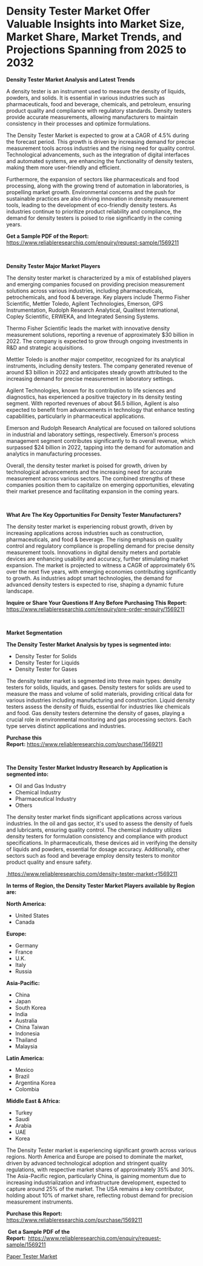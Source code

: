 <p><h1>Density Tester Market Offer Valuable Insights into Market Size, Market Share, Market Trends, and Projections Spanning from 2025 to 2032</h1></p><p><strong>Density Tester Market Analysis and Latest Trends</strong></p>
<p><p>A density tester is an instrument used to measure the density of liquids, powders, and solids. It is essential in various industries such as pharmaceuticals, food and beverage, chemicals, and petroleum, ensuring product quality and compliance with regulatory standards. Density testers provide accurate measurements, allowing manufacturers to maintain consistency in their processes and optimize formulations.</p><p>The Density Tester Market is expected to grow at a CAGR of 4.5% during the forecast period. This growth is driven by increasing demand for precise measurement tools across industries and the rising need for quality control. Technological advancements, such as the integration of digital interfaces and automated systems, are enhancing the functionality of density testers, making them more user-friendly and efficient. </p><p>Furthermore, the expansion of sectors like pharmaceuticals and food processing, along with the growing trend of automation in laboratories, is propelling market growth. Environmental concerns and the push for sustainable practices are also driving innovation in density measurement tools, leading to the development of eco-friendly density testers. As industries continue to prioritize product reliability and compliance, the demand for density testers is poised to rise significantly in the coming years.</p></p>
<p><strong>Get a Sample PDF of the Report:&nbsp;</strong> <a href="https://www.reliableresearchiq.com/enquiry/request-sample/1569211?utm_campaign=1876&utm_medium=2&utm_source=Github&utm_content=ia&utm_term=18022025&utm_id=density-tester">https://www.reliableresearchiq.com/enquiry/request-sample/1569211</a></p>
<p>&nbsp;</p>
<p><strong>Density Tester Major Market Players</strong></p>
<p><p>The density tester market is characterized by a mix of established players and emerging companies focused on providing precision measurement solutions across various industries, including pharmaceuticals, petrochemicals, and food & beverage. Key players include Thermo Fisher Scientific, Mettler Toledo, Agilent Technologies, Emerson, GPS Instrumentation, Rudolph Research Analytical, Qualitest International, Copley Scientific, ERWEKA, and Integrated Sensing Systems.</p><p>Thermo Fisher Scientific leads the market with innovative density measurement solutions, reporting a revenue of approximately $30 billion in 2022. The company is expected to grow through ongoing investments in R&D and strategic acquisitions.</p><p>Mettler Toledo is another major competitor, recognized for its analytical instruments, including density testers. The company generated revenue of around $3 billion in 2022 and anticipates steady growth attributed to the increasing demand for precise measurement in laboratory settings.</p><p>Agilent Technologies, known for its contribution to life sciences and diagnostics, has experienced a positive trajectory in its density testing segment. With reported revenues of about $6.5 billion, Agilent is also expected to benefit from advancements in technology that enhance testing capabilities, particularly in pharmaceutical applications.</p><p>Emerson and Rudolph Research Analytical are focused on tailored solutions in industrial and laboratory settings, respectively. Emerson's process management segment contributes significantly to its overall revenue, which surpassed $24 billion in 2022, tapping into the demand for automation and analytics in manufacturing processes.</p><p>Overall, the density tester market is poised for growth, driven by technological advancements and the increasing need for accurate measurement across various sectors. The combined strengths of these companies position them to capitalize on emerging opportunities, elevating their market presence and facilitating expansion in the coming years.</p></p>
<p>&nbsp;</p>
<p><strong>What Are The Key Opportunities For Density Tester Manufacturers?</strong></p>
<p><p>The density tester market is experiencing robust growth, driven by increasing applications across industries such as construction, pharmaceuticals, and food & beverage. The rising emphasis on quality control and regulatory compliance is propelling demand for precise density measurement tools. Innovations in digital density meters and portable devices are enhancing usability and accuracy, further stimulating market expansion. The market is projected to witness a CAGR of approximately 6% over the next five years, with emerging economies contributing significantly to growth. As industries adopt smart technologies, the demand for advanced density testers is expected to rise, shaping a dynamic future landscape.</p></p>
<p><strong>Inquire or Share Your Questions If Any Before Purchasing This Report:</strong> <a href="https://www.reliableresearchiq.com/enquiry/pre-order-enquiry/1569211?utm_campaign=1876&utm_medium=2&utm_source=Github&utm_content=ia&utm_term=18022025&utm_id=density-tester">https://www.reliableresearchiq.com/enquiry/pre-order-enquiry/1569211</a></p>
<p>&nbsp;</p>
<p><strong>Market Segmentation</strong></p>
<p><strong>The Density Tester Market Analysis by types is segmented into:</strong></p>
<p><ul><li>Density Tester for Solids</li><li>Density Tester for Liquids</li><li>Density Tester for Gases</li></ul></p>
<p><p>The density tester market is segmented into three main types: density testers for solids, liquids, and gases. Density testers for solids are used to measure the mass and volume of solid materials, providing critical data for various industries including manufacturing and construction. Liquid density testers assess the density of fluids, essential for industries like chemicals and food. Gas density testers determine the density of gases, playing a crucial role in environmental monitoring and gas processing sectors. Each type serves distinct applications and industries.</p></p>
<p><strong>Purchase this Report:&nbsp;</strong><a href="https://www.reliableresearchiq.com/purchase/1569211?utm_campaign=1876&utm_medium=2&utm_source=Github&utm_content=ia&utm_term=18022025&utm_id=density-tester">https://www.reliableresearchiq.com/purchase/1569211</a></p>
<p>&nbsp;</p>
<p><strong>The Density Tester Market Industry Research by Application is segmented into:</strong></p>
<p><ul><li>Oil and Gas Industry</li><li>Chemical Industry</li><li>Pharmaceutical Industry</li><li>Others</li></ul></p>
<p><p>The density tester market finds significant applications across various industries. In the oil and gas sector, it's used to assess the density of fuels and lubricants, ensuring quality control. The chemical industry utilizes density testers for formulation consistency and compliance with product specifications. In pharmaceuticals, these devices aid in verifying the density of liquids and powders, essential for dosage accuracy. Additionally, other sectors such as food and beverage employ density testers to monitor product quality and ensure safety.</p></p>
<p><a href="https://www.reliableresearchiq.com/density-tester-market-r1569211?utm_campaign=1876&utm_medium=2&utm_source=Github&utm_content=ia&utm_term=18022025&utm_id=density-tester">&nbsp;https://www.reliableresearchiq.com/density-tester-market-r1569211</a></p>
<p><strong>In terms of Region, the Density Tester Market Players available by Region are:</strong></p>
<p>
    <p> <strong> North America: </strong>
        <ul>
            <li>United States</li>
            <li>Canada</li>
        </ul>
        </p> 
    <p> <strong> Europe: </strong>
        <ul>
            <li>Germany</li>
            <li>France</li>
            <li>U.K.</li>
            <li>Italy</li>
            <li>Russia</li>
        </ul>
        </p> 
    <p> <strong> Asia-Pacific: </strong>
        <ul>
            <li>China</li>
            <li>Japan</li>
            <li>South Korea</li>
            <li>India</li>
            <li>Australia</li>
            <li>China Taiwan</li>
            <li>Indonesia</li>
            <li>Thailand</li>
            <li>Malaysia</li>
        </ul>
        </p> 
    <p> <strong> Latin America: </strong>
        <ul>
            <li>Mexico</li>
            <li>Brazil</li>
            <li>Argentina Korea</li>
            <li>Colombia</li>
        </ul>
        </p> 
    <p> <strong> Middle East & Africa: </strong>
        <ul>
            <li>Turkey</li>
            <li>Saudi</li>
            <li>Arabia</li>
            <li>UAE</li>
            <li>Korea</li>
        </ul>
    </p>
    </p>
<p><p>The Density Tester market is experiencing significant growth across various regions. North America and Europe are poised to dominate the market, driven by advanced technological adoption and stringent quality regulations, with respective market shares of approximately 35% and 30%. The Asia-Pacific region, particularly China, is gaining momentum due to increasing industrialization and infrastructure development, expected to capture around 25% of the market. The USA remains a key contributor, holding about 10% of market share, reflecting robust demand for precision measurement instruments.</p></p>
<p><strong>Purchase this Report: </strong><a href="https://www.reliableresearchiq.com/purchase/1569211?utm_campaign=1876&utm_medium=2&utm_source=Github&utm_content=ia&utm_term=18022025&utm_id=density-tester">https://www.reliableresearchiq.com/purchase/1569211</a></p>
<p>&nbsp;<strong>Get a Sample PDF of the Report:&nbsp;&nbsp;</strong><a href="https://www.reliableresearchiq.com/enquiry/request-sample/1569211?utm_campaign=1876&utm_medium=2&utm_source=Github&utm_content=ia&utm_term=18022025&utm_id=density-tester">https://www.reliableresearchiq.com/enquiry/request-sample/1569211</a></p>
<p><strong></strong></p>
<p><p><a href="https://github.com/cobinaydin13/Market-Research-Report-List-1/blob/main/paper-tester-market.md?utm_campaign=1876&utm_medium=2&utm_source=Github&utm_content=ia&utm_term=18022025&utm_id=density-tester">Paper Tester Market</a></p></p>